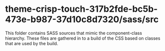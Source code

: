 # theme-crisp-touch-317b2fde-bc5b-473e-b987-37d10c8d7320/sass/src

This folder contains SASS sources that mimic the component-class hierarchy. These files
are gathered in to a build of the CSS based on classes that are used by the build.
